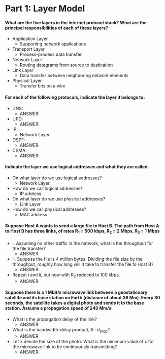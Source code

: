 # Part 1: Layer Model
#### What are the five layers in the Internet protocol stack? What are the principal responsibilities of each of these layers?
* Application Layer
    * Supporting network applications
* Transport Layer
    * Process-process data transfer
* Network Layer
    * Routing datagrams from source to destination
* Link Layer
    * Data transfer between neighboring network elements
* Physical Layer
    * Transfer bits on a wire

#### For each of the following protocols, indicate the layer it belongs to:
* DNS: 
    * ANSWER
* UPD: 
    * ANSWER
* IP:
    * Network Layer
* OSPF:
    * ANSWER
* CSMA:
    * ANSWER

#### Indicate the layer we use logical addresses and what they are called.
* On what layer do we use logical addresses?
    * Network Layer
* How do we call logical addresses?
    * IP address
* On what layer do we use physical addresses?
    * Link Layer
* How do we call physical addresses?
    * MAC address

#### Suppose Host A wants to send a large file to Host B. The path from Host A to Host B has three links, of rates R<sub>1</sub> = 500 kbps, R<sub>2</sub> = 2 Mbps, R<sub>3</sub> = 1 Mbps
* i. Assuming no other traffic in the network, what is the throughput for the file transfer?
    * ANSWER
* ii. Suppose the file is 4 million bytes. Dividing the file size by the throughput, roughly how long will it take to transfer the file to Host B?
    * ANSWER
* Repeat i and ii, but now with R<sub>2</sub> reduced to 100 kbps.
    * ANSWER

#### Suppose there is a 1 Mbit/s microwave link between a geostationary satellite and its base station on Earth (distance of about 36 Mm). Every 30 seconds, the satellite takes a digital photo and sends it to the base station. Assume a propagation speed of 240 Mm/s.
* What is the propagation delay of the link?
    * ANSWER
* What is the bandwidth-delay product, R ⋅ d<sub>prop</sub>?
    * ANSWER
* Let x denote the size of the photo. What is the minimum value of x for the microwave link to be continuously transmitting?
    * ANSWER